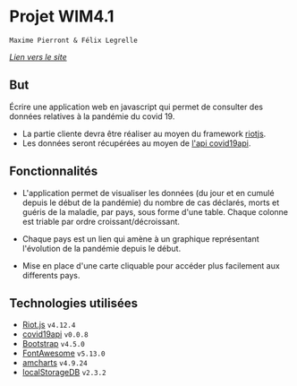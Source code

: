 # Projet WIM4.1
`Maxime Pierront & Félix Legrelle`

_[Lien vers le site](http://dwarves.iut-fbleau.fr/~legrelle/covid19/)_

## But

Écrire une application web en javascript qui permet de consulter
des données relatives à la pandémie du covid 19.


- La partie cliente devra être réaliser au moyen du framework [riotjs](https://riot.js.org/).
- Les données seront récupérées au moyen de [l'api covid19api](https://covid19api.com/). 

## Fonctionnalités 

- L'application permet de visualiser les données (du jour et en cumulé depuis le début de la pandémie) 
  du nombre de cas déclarés, morts et guéris de la maladie, par pays, sous forme d'une table. 
  Chaque colonne est triable par ordre croissant/décroissant.

- Chaque pays est un lien qui amène à un graphique représentant l'évolution de la pandémie depuis le début.

- Mise en place d'une carte cliquable pour accéder plus facilement aux differents pays.

## Technologies utilisées

- [Riot.js](https://riot.js.org/) `v4.12.4` 
- [covid19api](https://covid19api.com/) `v0.0.8` 
- [Bootstrap](https://getbootstrap.com/) `v4.5.0` 
- [FontAwesome](https://fontawesome.com/) `v5.13.0` 
- [amcharts](https://www.amcharts.com/) `v4.9.24` 
- [localStorageDB](https://github.com/knadh/localStorageDB) `v2.3.2` 